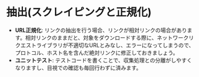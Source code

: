 # 抽出(スクレイピングと正規化)

 - **URL正規化**: リンクの抽出を行う場合、リンクが相対リンクの場合があります。相対リンクのままだと、対象をダウンロードする際に、ネットワークリクエストライブラリが不適切なURLとみなし、エラーになってしまうので、プロトコル、ホスト名を含んだ絶対リンクに修正しておきましょう。
 - **ユニットテスト**: テストコードを書くことで、収集処理との分離がしやすくなりますし、目視での確認も毎回行わずに済みます。
